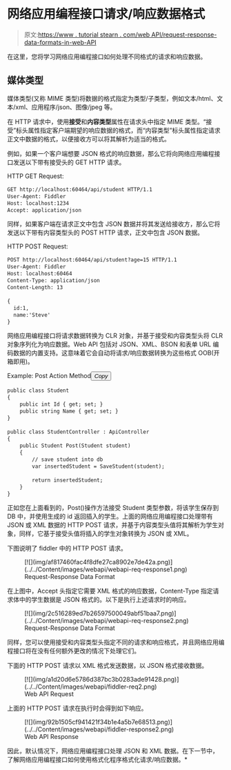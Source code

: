 # 网络应用编程接口请求/响应数据格式

> 原文:[https://www . tutorial stearn . com/web API/request-response-data-formats-in-web-API](https://www.tutorialsteacher.com/webapi/request-response-data-formats-in-web-api)

在这里，您将学习网络应用编程接口如何处理不同格式的请求和响应数据。

## 媒体类型

媒体类型(又称 MIME 类型)将数据的格式指定为类型/子类型，例如文本/html、文本/xml、应用程序/json、图像/jpeg 等。

在 HTTP 请求中，使用**接受**和**内容类型**属性在请求头中指定 MIME 类型。“接受”标头属性指定客户端期望的响应数据的格式，而“内容类型”标头属性指定请求正文中数据的格式，以便接收方可以将其解析为适当的格式。

例如，如果一个客户端想要 JSON 格式的响应数据，那么它将向网络应用编程接口发送以下带有接受头的 GET HTTP 请求。

HTTP GET Request:

```
GET http://localhost:60464/api/student HTTP/1.1
User-Agent: Fiddler
Host: localhost:1234
Accept: application/json

```

同样，如果客户端在请求正文中包含 JSON 数据并将其发送给接收方，那么它将发送以下带有内容类型头的 POST HTTP 请求，正文中包含 JSON 数据。

HTTP POST Request:

```
POST http://localhost:60464/api/student?age=15 HTTP/1.1
User-Agent: Fiddler
Host: localhost:60464
Content-Type: application/json
Content-Length: 13

{
  id:1,
  name:'Steve'
}

```

网络应用编程接口将请求数据转换为 CLR 对象，并基于接受和内容类型头将 CLR 对象序列化为响应数据。Web API 包括对 JSON、XML、BSON 和表单 URL 编码数据的内置支持。这意味着它会自动将请求/响应数据转换为这些格式 OOB(开箱即用)。

Example: Post Action Method<button class="copy-btn pull-right" title="Copy example code">*Copy*</button> 

```
public class Student
{
    public int Id { get; set; }
    public string Name { get; set; }
}

public class StudentController : ApiController
{
    public Student Post(Student student)
    {
        // save student into db
        var insertedStudent = SaveStudent(student);

        return insertedStudent;
    }
} 
```

正如您在上面看到的，Post()操作方法接受 Student 类型参数，将该学生保存到 DB 中，并使用生成的 id 返回插入的学生。上面的网络应用编程接口处理带有 JSON 或 XML 数据的 HTTP POST 请求，并基于内容类型头值将其解析为学生对象，同样，它基于接受头值将插入的学生对象转换为 JSON 或 XML。

下图说明了 fiddler 中的 HTTP POST 请求。

<figure>[![](img/af817460fac4f8dfe27ca8902e7de42a.png)](../../Content/images/webapi/webapi-req-response1.png)

<figcaption>Request-Response Data Format</figcaption>

</figure>

在上图中，Accept 头指定它需要 XML 格式的响应数据，Content-Type 指定请求体中的学生数据是 JSON 格式的。以下是执行上述请求时的响应。

<figure>[![](img/2c516289ed7b26597500049abf51baa7.png)](../../Content/images/webapi/webapi-req-response2.png)

<figcaption>Request-Response Data Format</figcaption>

</figure>

同样，您可以使用接受和内容类型头指定不同的请求和响应格式，并且网络应用编程接口将在没有任何额外更改的情况下处理它们。

下面的 HTTP POST 请求以 XML 格式发送数据，以 JSON 格式接收数据。

<figure>[![](img/a1d20d6e5786d387bc3b0283ade91428.png)](../../Content/images/webapi/fiddler-req2.png)

<figcaption>Web API Request</figcaption>

</figure>

上面的 HTTP POST 请求在执行时会得到如下响应。

<figure>[![](img/92b1505cf941421f34b1e4a5b7e68513.png)](../../Content/images/webapi/fiddler-response2.png)

<figcaption>Web API Response</figcaption>

</figure>

因此，默认情况下，网络应用编程接口处理 JSON 和 XML 数据。在下一节中，了解网络应用编程接口如何使用格式化程序格式化请求/响应数据。*